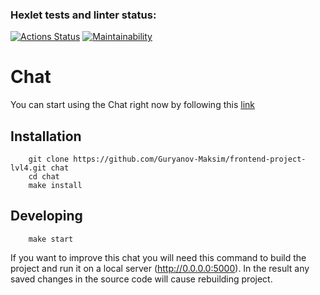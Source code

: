### Hexlet tests and linter status:
[![Actions Status](https://github.com/Guryanov-Maksim/frontend-project-lvl4/workflows/hexlet-check/badge.svg)](https://github.com/Guryanov-Maksim/frontend-project-lvl4/actions)
[![Maintainability](https://api.codeclimate.com/v1/badges/c993d8b513cb9f52b0eb/maintainability)](https://codeclimate.com/github/Guryanov-Maksim/frontend-project-lvl4/maintainability)

# Chat
You can start using the Chat right now by following this [link](https://damp-bayou-70934.herokuapp.com/)

## Installation
        git clone https://github.com/Guryanov-Maksim/frontend-project-lvl4.git chat
        cd chat
        make install

## Developing
        make start

If you want to improve this chat you will need this command to build the project and run it on a local server (http://0.0.0.0:5000). In the result any saved changes in the source code will cause rebuilding project.